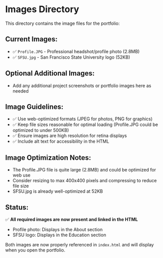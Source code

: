 # Images Directory

This directory contains the image files for the portfolio:

## Current Images:
- ✅ `Profile.JPG` - Professional headshot/profile photo (2.8MB)
- ✅ `SFSU.jpg` - San Francisco State University logo (52KB)

## Optional Additional Images:
- Add any additional project screenshots or portfolio images here as needed

## Image Guidelines:
- ✅ Use web-optimized formats (JPEG for photos, PNG for graphics)
- ✅ Keep file sizes reasonable for optimal loading (Profile.JPG could be optimized to under 500KB)
- ✅ Ensure images are high resolution for retina displays
- ✅ Include alt text for accessibility in the HTML

## Image Optimization Notes:
- The Profile.JPG file is quite large (2.8MB) and could be optimized for web use
- Consider resizing to max 400x400 pixels and compressing to reduce file size
- SFSU.jpg is already well-optimized at 52KB

## Status:
✅ **All required images are now present and linked in the HTML**
- Profile photo: Displays in the About section
- SFSU logo: Displays in the Education section

Both images are now properly referenced in `index.html` and will display when you open the portfolio. 